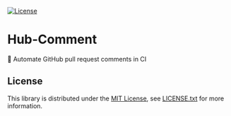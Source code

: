 [![License][license-badge]][license-link]

# Hub-Comment

📝 Automate GitHub pull request comments in CI

## License

This library is distributed under the [MIT License][license-link], see [LICENSE.txt][license-file] for more information.

[license-badge]:  https://img.shields.io/badge/license-MIT-green.svg
[license-file]:   https://github.com/joshdk/hub-comment/blob/master/LICENSE.txt
[license-link]:   https://opensource.org/licenses/MIT
